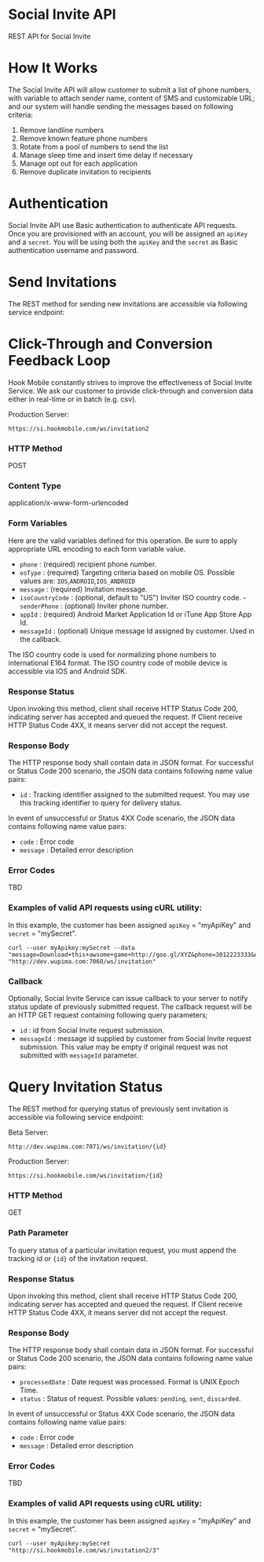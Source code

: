 Social Invite API
============

REST API for Social Invite


# How It Works
The Social Invite API will allow customer to submit a list of phone numbers, with variable to attach sender name, content of SMS and customizable URL; and our system will handle sending the messages based on following criteria:

1. Remove landline numbers
2. Remove known feature phone numbers
3. Rotate from a pool of numbers to send the list
4. Manage sleep time and insert time delay if necessary
5. Manage opt out for each application
6. Remove duplicate invitation to recipients

# Authentication
Social Invite API use Basic authentication to authenticate API requests.  Once you are provisioned with an account, you will be assigned an <code>apiKey</code> and a <code>secret</code>.  You will be using both the <code>apiKey</code> and the <code>secret</code> as Basic authentication username and password.

# Send Invitations
The REST method for sending new invitations are accessible via following service endpoint:

# Click-Through and Conversion Feedback Loop
Hook Mobile constantly strives to improve the effectiveness of Social Invite Service.  We ask our customer to provide click-through and conversion data either in real-time or in batch (e.g. csv). 

Production Server: 
<pre><code>https://si.hookmobile.com/ws/invitation2</code></pre>

<H3>HTTP Method</H3>
POST

<H3>Content Type</H3>
application/x-www-form-urlencoded

<H3>Form Variables</H3>
Here are the valid variables defined for this operation.  Be sure to apply appropriate URL encoding to each form variable value.

- <code>phone</code> : (required) recipient phone number.
- <code>osType</code> : (required) Targeting criteria based on mobile OS. Possible values are: <code>IOS</code>,<code>ANDROID</code>,<code>IOS_ANDROID</code>
- <code>message</code> : (required) Invitation message.  
- <code>isoCountryCode</code> : (optional, default to "US") Inviter ISO country code.  - <code>senderPhone</code> : (optional) Inviter phone number.
- <code>appId</code> : (required) Android Market Application Id or iTune App Store App Id.
- <code>messageId</code> : (optional) Unique message Id assigned by customer.  Used in the callback.

The ISO country code is used for normalizing phone numbers to international E164 format.  The ISO country code of mobile device is accessible via IOS and Android SDK.

<H3>Response Status</H3>
Upon invoking this method, client shall receive HTTP Status Code 200, indicating server has accepted and queued the request. If Client receive HTTP Status Code 4XX, it means server did not accept the request.

<H3>Response Body</H3>
The HTTP response body shall contain data in JSON format. For successful or Status Code 200 scenario, the JSON data contains following name value pairs:

- <code>id</code> : Tracking identifier assigned to the submitted request.  You may use this tracking identifier to query for delivery status.

In event of unsuccessful or Status 4XX Code scenario, the JSON data contains following name value pairs:

- <code>code</code> : Error code
- <code>message</code> : Detailed error description

<H3>Error Codes</H3>
TBD

<H3>Examples of valid API requests using cURL utility:</H3>
In this example, the customer has been assigned <code>apiKey</code> = "myApiKey" and <code>secret</code> = "mySecret".  

<pre><code>curl --user myApikey:mySecret --data "message=Download+this+awsome+game+http://goo.gl/XYZ&amp;phone=3012223333&amp;osType=ANDROID&amp;appId=com.mediocre.sprinklefree&amp;messageId=8s3k3g" "http://dev.wupima.com:7060/ws/invitation"</code></pre>

<H3>Callback</H3>
Optionally, Social Invite Service can issue callback to your server to notify status update of previously submitted request.
The callback request will be an HTTP GET request containing following query parameters;

-  <code>id</code> : id from Social Invite request submission.
-  <code>messageId</code> : message id supplied by customer from Social Invite request submission.  This value may be empty if original request was not submitted with <code>messageId</code> parameter.


# Query Invitation Status
The REST method for querying status of previously sent invitation is accessible via following service endpoint:

Beta Server: 
<pre><code>http://dev.wupima.com:7071/ws/invitation/{id}</code></pre>
Production Server: 
<pre><code>https://si.hookmobile.com/ws/invitation/{id}</code></pre>

<H3>HTTP Method</H3>
GET

<H3>Path Parameter</H3>
To query status of a particular invitation request, you must append the tracking id or <code>{id}</code> of the invitation request.

<H3>Response Status</H3>
Upon invoking this method, client shall receive HTTP Status Code 200, indicating server has accepted and queued the request. If Client receive HTTP Status Code 4XX, it means server did not accept the request.

<H3>Response Body</H3>
The HTTP response body shall contain data in JSON format. For successful or Status Code 200 scenario, the JSON data contains following name value pairs:

- <code>processedDate</code> : Date request was processed. Format is UNIX Epoch Time.
- <code>status</code> : Status of request. Possible values: <code>pending</code>, <code>sent</code>, <code>discarded</code>. 

In event of unsuccessful or Status 4XX Code scenario, the JSON data contains following name value pairs:

- <code>code</code> : Error code
- <code>message</code> : Detailed error description

<H3>Error Codes</H3>
TBD

<H3>Examples of valid API requests using cURL utility:</H3>
In this example, the customer has been assigned <code>apiKey</code> = "myApiKey" and <code>secret</code> = "mySecret".  

<pre><code>curl --user myApikey:mySecret "http://si.hookmobile.com/ws/invitation2/3"</code></pre>



